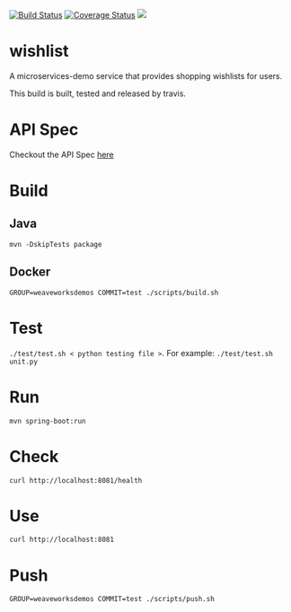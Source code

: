 [![Build Status](https://travis-ci.org/microservices-demo/wishlists.svg?branch=master)](https://travis-ci.org/microservices-demo/wishlists) [![Coverage Status](https://coveralls.io/repos/github/microservices-demo/wishlists/badge.svg?branch=master)](https://coveralls.io/github/microservices-demo/wishlists?branch=master)
[![](https://images.microbadger.com/badges/image/weaveworksdemos/wishlist.svg)](http://microbadger.com/images/weaveworksdemos/wishlist "Get your own image badge on microbadger.com")
# wishlist
A microservices-demo service that provides shopping wishlists for users.

This build is built, tested and released by travis.

# API Spec

Checkout the API Spec [here](http://microservices-demo.github.io/api/index?url=https://raw.githubusercontent.com/microservices-demo/wishlists/master/api-spec/wishlist.json)

# Build

## Java

`mvn -DskipTests package`

## Docker

`GROUP=weaveworksdemos COMMIT=test ./scripts/build.sh`

# Test

`./test/test.sh < python testing file >`. For example: `./test/test.sh unit.py`

# Run

`mvn spring-boot:run`

# Check

`curl http://localhost:8081/health`

# Use

`curl http://localhost:8081`

# Push

`GROUP=weaveworksdemos COMMIT=test ./scripts/push.sh`

